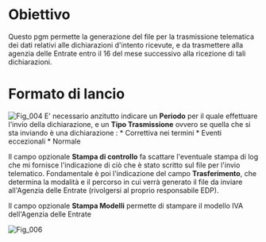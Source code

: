 # Obiettivo
Questo pgm permette la generazione del file per la trasmissione telematica dei dati relativi alle dichiarazioni d'intento ricevute, e da trasmettere alla agenzia delle Entrate entro il 16 del mese successivo alla ricezione di tali dichiarazioni.

# Formato di lancio
![Fig_004](http://localhost:3000/immagini/MBDOC_OGG-P_BRIN03/Fig_004.png)
E' necessario anzitutto indicare un **Periodo** per il quale effettuare l'invio della dichiarazione, e un **Tipo Trasmissione** ovvero se quella che si sta inviando è una dichiarazione : 
 \* Correttiva nei termini
 \* Eventi eccezionali
 \* Normale

Il campo opzionale **Stampa di controllo**  fa scattare l'eventuale stampa di log che mi fornisce l'indicazione di ciò che è stato scritto sul file per l'invio telematico.
Fondamentale è poi l'indicazione del campo **Trasferimento**, che determina la modalità e il percorso in cui verrà generato il file da inviare all'Agenzia delle Entrate (rivolgersi al proprio responsabile EDP).

Il campo opzionale **Stampa Modelli**  permette di stampare il modello IVA dell'Agenzia  delle
Entrate

![Fig_006](http://localhost:3000/immagini/MBDOC_OGG-P_BRIN03/Fig_006.png)